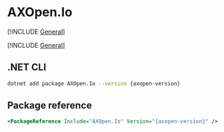 # AXOpen.Io

[!INCLUDE [General](../../docs/README.md)]

[!INCLUDE [General](../../../../docfx/articles/notes/NUGET_PACAKGE_GENERAL.md)]


## .NET CLI

~~~bash
dotnet add package AXOpen.Io --version {axopen-version}
~~~

## Package reference

~~~xml
<PackageReference Include="AXOpen.Io" Version="{axopen-version}" />
~~~

<!-- TODO: Additional information about partial extensions -->
